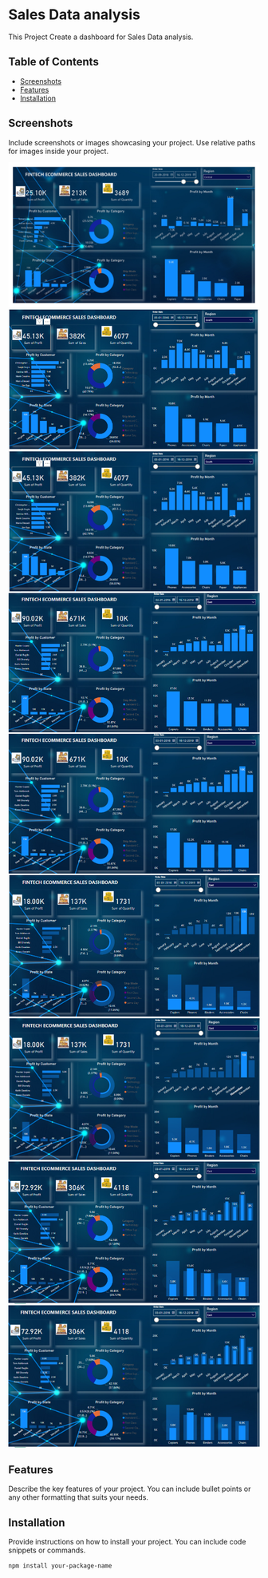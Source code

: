 # Sales Data analysis

This Project Create a dashboard for Sales Data analysis.

## Table of Contents
- [Screenshots](#screenshots)
- [Features](#features)
- [Installation](#installation)

## Screenshots

Include screenshots or images showcasing your project. Use relative paths for images inside your project.

![Screenshot 1](./screenshots/screenshot1.jpg)
![Screenshot 2](./screenshots/screenshot2.png)
![Screenshot 3](./screenshots/screenshot3.png)
![Screenshot 4](./screenshots/screenshot4.png)
![Screenshot 5](./screenshots/screenshot5.png)
![Screenshot 6](./screenshots/screenshot6.png)
![Screenshot 7](./screenshots/screenshot7.png)
![Screenshot 8](./screenshots/screenshot8.png)
![Screenshot 9](./screenshots/screenshot9.png)


## Features

Describe the key features of your project. You can include bullet points or any other formatting that suits your needs.

## Installation

Provide instructions on how to install your project. You can include code snippets or commands.

```bash
npm install your-package-name
